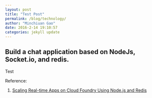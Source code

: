 ```yaml
---
layout: post
title: "Test Post"
permalink: /blog/technology/
author: "Minchiuan Gao"
date: 2016-2-14 19:10:57
categories: jekyll update
---
```

## Build a chat application based on NodeJs, Socket.io, and redis.

Test

Reference:

1. [Scaling Real-time Apps on Cloud Foundry Using Node.js and Redis](http://blog.pivotal.io/pivotal-cloud-foundry/products/scaling-real-time-apps-on-cloud-foundry-using-node-js-and-redis)
